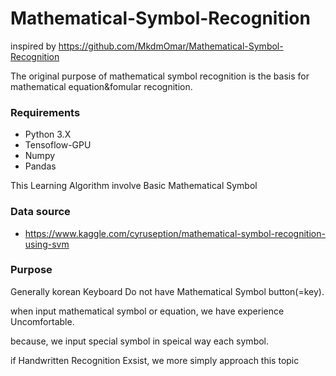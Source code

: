 # Mathematical-Symbol-Recognition

inspired by https://github.com/MkdmOmar/Mathematical-Symbol-Recognition

The original purpose of mathematical symbol recognition is the basis for mathematical equation&fomular recognition.

### Requirements
 * Python 3.X
 * Tensoflow-GPU
 * Numpy
 * Pandas

This Learning Algorithm involve Basic Mathematical Symbol 

### Data source
* https://www.kaggle.com/cyruseption/mathematical-symbol-recognition-using-svm

### Purpose

Generally korean Keyboard Do not have Mathematical Symbol button(=key).

 

when input mathematical symbol or equation, we have experience Uncomfortable.

 

because, we input special symbol in speical way each symbol.

 

if Handwritten Recognition Exsist, we more simply approach this topic 
